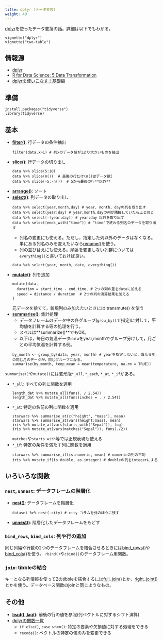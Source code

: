 ```yaml
---
title: dplyr (データ変換)
weight: 40
---
```


[dplyr](https://dplyr.tidyverse.org/index.html)を使ったデータ変換の話。詳細は以下でもわかる。
```
vignette("dplyr")
vignette("two-table")
```

## 情報源
- [dplyr](https://dplyr.tidyverse.org/index.html)
- [R for Data Science: 5 Data Transformation](http://r4ds.had.co.nz/transform.html)
- [dplyrを使いこなす！基礎編](https://qiita.com/matsuou1/items/e995da273e3108e2338e#arrange)

## 準備
```
install.packages("tidyverse")
library(tidyverse)
```

## 基本
- **[filter()](https://dplyr.tidyverse.org/reference/filter.html)**: 行データの条件抽出
	```
	filter(data,x>1) # 列xのデータ値が1より大きいものを抽出
	```
- **[slice()](https://dplyr.tidyverse.org/reference/slice.html)**: 行データの切り出し
	```
	data %>% slice(5:10)
	data %>% slice(n())  # 最後の行だけ(n()はデータ数)
	data %>% slice(-5:-n())  # 5から最後の行**以外**
	```
- **[arrange()](https://dplyr.tidyverse.org/reference/arrange.html)**: ソート
- **[select()](https://dplyr.tidyverse.org/reference/select.html)**: 列データの取り出し
	```
	data %>% select(year,month,day) # year, month, dayの列を取り出す
	data %>% select(year:day) # year,month,dayの列が隣接していたら上と同じ
	data %>% select(-(year:day)) # year:day 以外を取り出す
	data %>% select(ends_with("time")) # "time"で終わる列名のデータを取り出す
	```
	- 列名の変更にも使える。ただし，指定した列以外のデータはなくなる。単にある列名のみを変えたいなら[rename()](https://dplyr.tidyverse.org/reference/select.html)を使う。
	- 列の並び替えにも使える。順番を変更しない列群については`everything()`と書いておけば良い。
	```
	data %>% select(year, month, date, everything())
	```
- **[mutate()](https://dplyr.tidyverse.org/reference/mutate.html)**: 列を追加
	```
	mutate(data,
	  duration = start_time - end_time, # 2つの列の差をdataに加える
	  speed = distance / duration  # 2つの列の演算結果を加える
	)
	```	
	元データを捨てて，新規列のみ加えたいときには transmute() を使う
- **[summarise()](https://dplyr.tidyverse.org/reference/summarise.html)**: 集計処理
	- データフレームのデータ中の各グループ(`grou_by()`で指定)に対して，平均値を計算する等の処理を行う。
	- スペルは**summarize()**でもOK。
	- 以下は，毎日の気温データ`data`をyear,monthでグループ分けして，月ごとの平均気温を計算する例。
	```
	by_month <- group_by(data, year, month) # yearを指定しないと，異なる年の同じ月のデータが，同じグループになる。
	summarise(by_month, temp_mean = mean(temperature, na.rm = TRUE))
	```

`summarise()`や`mutate()`には変形版`*_all`, `*_each`, `*_at`, `*_if`がある。

- `*_all`: すべての列に関数を適用
	```
	length_dat %>% mutate_all(funs(. / 2.54))
	length_dat %>% mutate_all(funs(inches = . / 2.54))
	```
- `*_at`: 特定の名前の列に関数を適用
	```
	starwars %>% summarise_at(c("height", "mass"), mean)
	starwars %>% summarise_at(vars(height:mass), mean)
	iris %>% mutate_at(vars(starts_with("Sepal")), log)
	iris %>% mutate_at(vars(matches("Sepal")), funs(./2))
	```
	`matches`や`starts_with`等では正規表現も使える
- `*_if`: 特定の条件を満たす列に関数を適用
	```
	starwars %>% summarise_if(is.numeric, mean) # numericの列の平均
	iris %>% mutate_if(is.double, as.integer) # doubleの列をintegerにする
	```

## いろいろな関数
### `nest`, `unnest`: データフレームの階層化

- **[nest()](https://tidyr.tidyverse.org/reference/nest.html)**: データフレームを階層化
	```
	dataset %>% nest(-city) # city コラムを外のほうに残す
	```
- **[unnest()](https://tidyr.tidyverse.org/reference/unnest.html)**: 階層化したデータフレームをもどす


### `bind_rows`, `bind_cols`: 列や行の追加

同じ列幅や行数の2つのデータフレームを結合させるときには[bind_rows()](https://dplyr.tidyverse.org/reference/bind.html)や[bind_cols()](https://dplyr.tidyverse.org/reference/bind.html)を使う。
`rbind()`や`cbind()`のデータフレーム用関数。



### `join`: tibbleの結合

キーとなる列情報を使って2のtibbleを結合するには[full_join()](https://dplyr.tidyverse.org/reference/join.html)とか，[right_joint()](https://dplyr.tidyverse.org/reference/join.html)とかを使う。データベース関数のjoinと同じようなもの。

## その他

- **[lead(), lag()](https://dplyr.tidyverse.org/reference/lead-lag.html)**: 前後の行の値を参照(列ベクトルに対するシフト演算)
- [dplyrの関数一覧](https://dplyr.tidyverse.org/reference/index.html)
	- `if_else()`, `case_when()`: 特定の要素や欠損値に対する処理をできる
	- `recode()`: ベクトルの特定の値のみを変更できる
